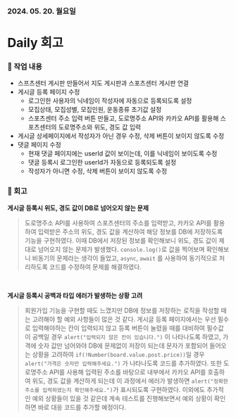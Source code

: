 ### 2024. 05. 20. 월요일

# Daily 회고


### 📍 작업 내용
- 스프츠센터 게시판 만들어서 지도 게시판과 스포츠센터 게시판 연결
- 게시글 등록 페이지 수정
  - 로그인한 사용자의 닉네임이 작성자에 자동으로 등록되도록 설정
  - 모집상태, 모집성별, 모집인원, 운동종류 초기값 설정
  - 스포츠센터 주소 입력 버튼 만들고, 도로명주소 API와 카카오 API를 활용해 스포츠센터의 도로명주소와 위도, 경도 값 입력
- 게시글 상세페이지에서 작성자가 아닌 경우 수정, 삭제 버튼이 보이지 않도록 수정
- 댓글 페이지 수정
  - 현재 댓글 페이지에는 userId 값이 보이는데, 이를 닉네임이 보이도록 수정
  - 댓글 등록시 로그인한 userId가 자동으로 등록되도록 설정
  - 작성자가 아니면 수정, 삭제 버튼이 보이지 않도록 수정


### 📍 회고

**게시글 등록시 위도, 경도 값이 DB로 넘어오지 않는 문제**
> 도로명주소 API를 사용하여 스포츠센터의 주소를 입력받고, 카카오 API를 활용하여 입력받은 주소의 위도, 경도 값을 계산하여 해당 정보를 DB에 저장하도록 기능을 구현하였다. 이때 DB에서 저장된 정보를 확인해보니 위도, 경도 값이 제대로 넘어오지 않는 문제가 발생했다. `console.log()`로 값을 찍어보며 확인해보니 비동기의 문제라는 생각이 들었고, `async`, `await` 를 사용하여 동기적으로 처리하도록 코드를 수정하여 문제를 해결하였다.

<br />

**게시글 등록시 공백과 타입 에러가 발생하는 상황 고려**
> 회원가입 기능을 구현할 때도 느꼈지만 DB에 정보를 저장하는 로직을 작성할 때는 고려해야 할 예외 사항들이 많은 것 같다. 게시글 등록 페이지에서는 우선 필수로 입력해야하는 칸이 입력되지 않고 등록 버튼이 눌렸을 때를 대비하여 필수값이 공백일 경우 `alert("입력되지 않은 칸이 있습니다.")` 이 나타나도록 하였고, 가격에 숫자 값만 넘어와야 DB에 문제없이 저장이 되는데 문자가 포함되어 들어오는 상황을 고려하여 `if(!Number(board.value.post.price))`일 경우 `alert("가격은 숫자만 입력해주세요.")` 가 나타나도록 코드를 추가하였다. 또한 도로명주소 API를 사용해 입력된 주소를 바탕으로 내부에서 카카오 API를 호출하여 위도, 경도 값을 계산하게 되는데 이 과정에서 에러가 발생하면 `alert("정확한 주소를 입력하였는지 확인해주세요.")`가 표시되도록 구현하였다. 이외에도 추가적인 예외 상황들이 있을 것 같은데 계속 테스트를 진행해보면서 예외 상황이 확인하면 바로 대응 코드를 추가할 예정이다. 

<br />